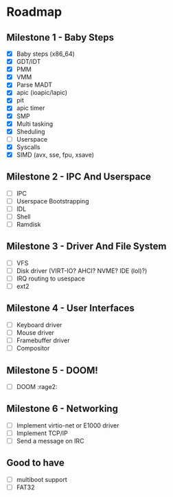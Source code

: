# Roadmap

## Milestone 1 - Baby Steps

- [x] Baby steps (x86_64)
- [x] GDT/IDT
- [x] PMM
- [x] VMM
- [x] Parse MADT
- [x] apic (ioapic/lapic)
- [x] pit
- [x] apic timer
- [x] SMP
- [X] Multi tasking
- [X] Sheduling
- [ ] Userspace
- [X] Syscalls
- [x] SIMD (avx, sse, fpu, xsave)

## Milestone 2 - IPC And Userspace

- [ ] IPC
- [ ] Userspace Bootstrapping
- [ ] IDL
- [ ] Shell
- [ ] Ramdisk

## Milestone 3 - Driver And File System

- [ ] VFS
- [ ] Disk driver (VIRT-IO? AHCI? NVME? IDE (lol)?)
- [ ] IRQ routing to usespace
- [ ] ext2

## Milestone 4 - User Interfaces

- [ ] Keyboard driver
- [ ] Mouse driver
- [ ] Framebuffer driver
- [ ] Compositor

## Milestone 5 - DOOM!

- [ ] DOOM :rage2:

## Milestone 6 - Networking

- [ ] Implement virtio-net or E1000 driver
- [ ] Implement TCP/IP
- [ ] Send a message on IRC

## Good to have

- [ ] multiboot support
- [ ] FAT32

